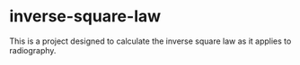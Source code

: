 # inverse-square-law
This is a project designed to calculate the inverse square law as it applies to radiography.
